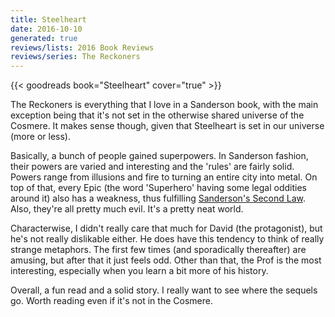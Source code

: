 ```yaml
---
title: Steelheart
date: 2016-10-10
generated: true
reviews/lists: 2016 Book Reviews
reviews/series: The Reckoners
---
```

{{< goodreads book="Steelheart" cover="true" >}}

The Reckoners is everything that I love in a Sanderson book, with the main exception being that it's not set in the otherwise shared universe of the Cosmere. It makes sense though, given that Steelheart is set in our universe (more or less).  

Basically, a bunch of people gained superpowers. In Sanderson fashion, their powers are varied and interesting and the 'rules' are fairly solid. Powers range from illusions and fire to turning an entire city into metal. On top of that, every Epic (the word 'Superhero' having some legal oddities around it) also has a weakness, thus fulfilling [Sanderson's Second Law](http://coppermind.net/wiki/Sanderson%27s_Laws_of_Magic). Also, they're all pretty much evil. It's a pretty neat world.  

<!--more-->

Characterwise, I didn't really care that much for David (the protagonist), but he's not really dislikable either. He does have this tendency to think of really strange metaphors. The first few times (and sporadically thereafter) are amusing, but after that it just feels odd. Other than that, the Prof is the most interesting, especially when you learn a bit more of his history.  

Overall, a fun read and a solid story. I really want to see where the sequels go. Worth reading even if it's not in the Cosmere.


